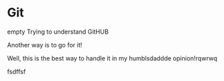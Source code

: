 # Git
empty
Trying to understand GitHUB


Another way is to go for it!


Well, this is the best way to handle it in my humblsdaddde opinion!rqwrwq




fsdffsf